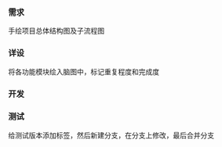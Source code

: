 ### 需求

手绘项目总体结构图及子流程图

### 详设

将各功能模块绘入脑图中，标记重复程度和完成度

### 开发

### 测试

给测试版本添加标签，然后新建分支，在分支上修改，最后合并分支